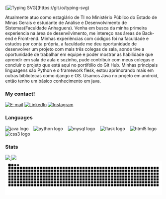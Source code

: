 <img align="right" alt="" height="300px" src="./me.png">

[![Typing SVG](https://readme-typing-svg.demolab.com?font=Fira+Code&pause=1000&color=38C2FF&random=false&width=435&lines=Ol%C3%A1!!+Sou+o+Marcos!)](https://git.io/typing-svg)



<div>
<p align="left"> Atualmente atuo como estagiário de TI no Ministério Público do Estado de Minas Gerais e estudante de Análise e Desenvolvimento
de Sistemas(Faculdade Anhaguera). Venha em busca da minha primeira experiencia na área de desenvilvimento, 
me intereço nas áreas de Back-end e Front-end. Minhas experiências com códigos foi na faculdade e estudos por conta própria, a faculdade me deu oportunidade de desenvolver um projeto com mais três colegas de sala,
aonde tive a oportunidade de trabalhar em equipe e poder mostrar as habilidade que aprendir em sala de aula e sozinho, pude contribuir com meus colegas e concluír o projeto que está aqui no portifólio do Git Hub.
Minhas principais linguagens são Python e o framework flesk, estou aprimorando mais em outras bibliotecas como django e OS. Usamos Java no projeto em android, então tenho um básico conhecimento em java.
</div>

<h3 align="left">My contact!</h3>

[![E-mail](https://img.shields.io/badge/-Email-000?style=for-the-badge&logo=microsoft-outlook&logoColor=blue&color:FFF)](mailto:marcosviinicius@gmail.com)
[![LinkedIn](https://img.shields.io/badge/-LinkedIn-000?style=for-the-badge&logo=linkedin&logoColor=blue&color:FFF)](https://www.linkedin.com/in/marcos-barbosa-b51516203/)
[![Instagram](https://img.shields.io/badge/-Instagram-000?style=for-the-badge&logo=instagram&logoColor=blue&color:FFF)](https://www.instagram.com/vintec.dev/)

<h3 align="left"> Languages</h3>

<div align="left">
  <img src="https://cdn.jsdelivr.net/gh/devicons/devicon/icons/java/java-original.svg" height="40" alt="java logo"  />
  <img width="8" />
  <img src="https://cdn.jsdelivr.net/gh/devicons/devicon/icons/python/python-original.svg" height="40" alt="python logo"  />
  <img width="8" />
  <img src="https://cdn.jsdelivr.net/gh/devicons/devicon/icons/mysql/mysql-original.svg" height="40" alt="mysql logo"  />
  <img width="8" />
  <img src="https://cdn.jsdelivr.net/gh/devicons/devicon/icons/flask/flask-original.svg" height="40" alt="flask logo"  />
  <img width="8" />
  <img src="https://cdn.jsdelivr.net/gh/devicons/devicon/icons/html5/html5-original.svg" height="40" alt="html5 logo"  />
  <img width="8" />
  <img src="https://cdn.jsdelivr.net/gh/devicons/devicon/icons/css3/css3-original.svg" height="40" alt="css3 logo"  />
  <img width="8" />
</div>

  
<h3 align="left">Stats</h3>
<div align="Left">
  <a href="https://github.com/MarcossBarbosa">
  <img height="180em" src="https://github-readme-stats.vercel.app/api?username=MarcossBarbosa&hide_title=true&include_all_commits=true&count_private=true&show_icons=true&line_height=25&langs_count=7&line_height=20&border_radius=10&theme=transparent&text_color=FFF&border_color=38C2FFFF&"/>   
  <img height="180em" src="https://github-readme-stats.vercel.app/api/top-langs/?username=MarcossBarbosa&layout=compact&line_height=25&text_color=FFF&border_color=38C2FFFF&title_color=38C2FFFF&langs_count=7&theme=transparent&border_radius=10"/>                       
</div>

<picture>
  <source media="(prefers-color-scheme: dark)" srcset="https://raw.githubusercontent.com/MarcossBarbosa/MarcossBarbosa/output/github-contribution-grid-snake-dark.svg">
  <source media="(prefers-color-scheme: light)" srcset="https://raw.githubusercontent.com/MarcossBarbosa/MarcossBarbosa/output/github-contribution-grid-snake.svg">
  <img alt="github contribution grid snake animation" src="https://raw.githubusercontent.com/MarcossBarbosa/MarcossBarbosa/output/github-contribution-grid-snake.svg">
</picture>
    
<div style="display: inline_block"><br>

 
  
 
